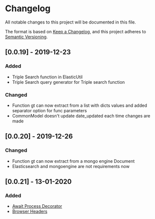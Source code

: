 # Changelog
All notable changes to this project will be documented in this file.

The format is based on [Keep a Changelog](https://keepachangelog.com/en/1.0.0/),
and this project adheres to [Semantic Versioning](https://semver.org/spec/v2.0.0.html).


## [0.0.19] - 2019-12-23
### Added
- Triple Search function in ElasticUtil
- Triple Search query generator for Triple search function 

### Changed
- Function gt can now extract from a list with dicts values and added separator option for func parameters
- CommonModel doesn't update date_updated each time changes are made

## [0.0.20] - 2019-12-26
### Changed
- Function gt can now extract from a mongo engine Document
- Elasticsearch and mongoengine are not requirements now

## [0.0.21] - 13-01-2020
### Added
- [Await Process Decorator](https://github.com/iurii-ebs/drf-util/commit/fbe693d3b5aabedc0594a8c2c6f5f346a8091b4d#diff-6ccbb3dab6897856ba86fe421ccd584bR73)
- [Browser Headers](https://github.com/iurii-ebs/drf-util/commit/fbe693d3b5aabedc0594a8c2c6f5f346a8091b4d#diff-ab3a5ae228e9c73ee208114a62856078R3)
